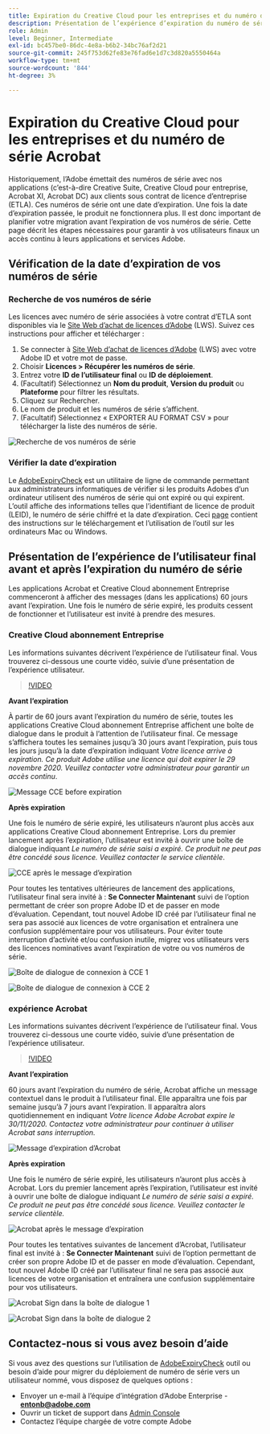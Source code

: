 ```yaml
---
title: Expiration du Creative Cloud pour les entreprises et du numéro de série Acrobat
description: Présentation de l’expérience d’expiration du numéro de série pour Creative Cloud abonnement Entreprise et Acrobat
role: Admin
level: Beginner, Intermediate
exl-id: bc457be0-86dc-4e8a-b6b2-34bc76af2d21
source-git-commit: 245f753d62fe83e76fad6e1d7c3d820a5550464a
workflow-type: tm+mt
source-wordcount: '844'
ht-degree: 3%

---
```


# Expiration du Creative Cloud pour les entreprises et du numéro de série Acrobat

Historiquement, l’Adobe émettait des numéros de série avec nos applications (c’est-à-dire Creative Suite, Creative Cloud pour entreprise, Acrobat XI, Acrobat DC) aux clients sous contrat de licence d’entreprise (ETLA). Ces numéros de série ont une date d’expiration. Une fois la date d’expiration passée, le produit ne fonctionnera plus. Il est donc important de planifier votre migration avant l’expiration de vos numéros de série. Cette page décrit les étapes nécessaires pour garantir à vos utilisateurs finaux un accès continu à leurs applications et services Adobe.

## Vérification de la date d’expiration de vos numéros de série

### Recherche de vos numéros de série

Les licences avec numéro de série associées à votre contrat d’ETLA sont disponibles via le [Site Web d’achat de licences d’Adobe](https://licensing.adobe.com/) (LWS). Suivez ces instructions pour afficher et télécharger :

1. Se connecter à [Site Web d’achat de licences d’Adobe](https://licensing.adobe.com/) (LWS) avec votre Adobe ID et votre mot de passe.
1. Choisir **Licences > Récupérer les numéros de série**.
1. Entrez votre **ID de l’utilisateur final** ou **ID de déploiement**.
1. (Facultatif) Sélectionnez un **Nom du produit**, **Version du produit** ou **Plateforme** pour filtrer les résultats.
1. Cliquez sur Rechercher.
1. Le nom de produit et les numéros de série s’affichent.
1. (Facultatif) Sélectionnez « EXPORTER AU FORMAT CSV » pour télécharger la liste des numéros de série.

![Recherche de vos numéros de série](assets/retrieveserialnumbers.png)

### Vérifier la date d’expiration

Le [AdobeExpiryCheck](https://helpx.adobe.com/enterprise/kb/volume-license-expiration-check.html) est un utilitaire de ligne de commande permettant aux administrateurs informatiques de vérifier si les produits Adobes d’un ordinateur utilisent des numéros de série qui ont expiré ou qui expirent. L’outil affiche des informations telles que l’identifiant de licence de produit (LEID), le numéro de série chiffré et la date d’expiration. Ceci [page](https://helpx.adobe.com/enterprise/kb/volume-license-expiration-check.html) contient des instructions sur le téléchargement et l’utilisation de l’outil sur les ordinateurs Mac ou Windows.

## Présentation de l’expérience de l’utilisateur final avant et après l’expiration du numéro de série

Les applications Acrobat et Creative Cloud abonnement Entreprise commenceront à afficher des messages (dans les applications) 60 jours avant l’expiration. Une fois le numéro de série expiré, les produits cessent de fonctionner et l’utilisateur est invité à prendre des mesures.

### Creative Cloud abonnement Entreprise

Les informations suivantes décrivent l’expérience de l’utilisateur final. Vous trouverez ci-dessous une courte vidéo, suivie d’une présentation de l’expérience utilisateur.

>[!VIDEO](https://video.tv.adobe.com/v/331746?hidetitle=true)

**Avant l’expiration**

À partir de 60 jours avant l’expiration du numéro de série, toutes les applications Creative Cloud abonnement Entreprise affichent une boîte de dialogue dans le produit à l’attention de l’utilisateur final. Ce message s’affichera toutes les semaines jusqu’à 30 jours avant l’expiration, puis tous les jours jusqu’à la date d’expiration indiquant *Votre licence arrive à expiration. Ce produit Adobe utilise une licence qui doit expirer le 29 novembre 2020. Veuillez contacter votre administrateur pour garantir un accès continu*.

![Message CCE before expiration](assets/cceexpiring.png)

**Après expiration**

Une fois le numéro de série expiré, les utilisateurs n’auront plus accès aux applications Creative Cloud abonnement Entreprise. Lors du premier lancement après l’expiration, l’utilisateur est invité à ouvrir une boîte de dialogue indiquant *Le numéro de série saisi a expiré. Ce produit ne peut pas être concédé sous licence. Veuillez contacter le service clientèle*.

![CCE après le message d’expiration](assets/cceafterexpire.png)

Pour toutes les tentatives ultérieures de lancement des applications, l’utilisateur final sera invité à : **Se Connecter Maintenant** suivi de l’option permettant de créer son propre Adobe ID et de passer en mode d’évaluation. Cependant, tout nouvel Adobe ID créé par l’utilisateur final ne sera pas associé aux licences de votre organisation et entraînera une confusion supplémentaire pour vos utilisateurs. Pour éviter toute interruption d’activité et/ou confusion inutile, migrez vos utilisateurs vers des licences nominatives avant l’expiration de votre ou vos numéros de série.

![Boîte de dialogue de connexion à CCE 1](assets/ccesignin1.png)

![Boîte de dialogue de connexion à CCE 2](assets/ccesignin2.png)

### expérience Acrobat

Les informations suivantes décrivent l’expérience de l’utilisateur final. Vous trouverez ci-dessous une courte vidéo, suivie d’une présentation de l’expérience utilisateur.

>[!VIDEO](https://video.tv.adobe.com/v/331749?hidetitle=true)


**Avant l’expiration**

60 jours avant l’expiration du numéro de série, Acrobat affiche un message contextuel dans le produit à l’utilisateur final. Elle apparaîtra une fois par semaine jusqu’à 7 jours avant l’expiration. Il apparaîtra alors quotidiennement en indiquant *Votre licence Adobe Acrobat expire le 30/11/2020. Contactez votre administrateur pour continuer à utiliser Acrobat sans interruption.*

![Message d’expiration d’Acrobat](assets/acrobatexpiring.png)

**Après expiration**

Une fois le numéro de série expiré, les utilisateurs n’auront plus accès à Acrobat. Lors du premier lancement après l’expiration, l’utilisateur est invité à ouvrir une boîte de dialogue indiquant *Le numéro de série saisi a expiré. Ce produit ne peut pas être concédé sous licence. Veuillez contacter le service clientèle.*

![Acrobat après le message d’expiration](assets/acrobatafterexpire.png)

Pour toutes les tentatives suivantes de lancement d’Acrobat, l’utilisateur final est invité à : **Se Connecter Maintenant** suivi de l’option permettant de créer son propre Adobe ID et de passer en mode d’évaluation. Cependant, tout nouvel Adobe ID créé par l’utilisateur final ne sera pas associé aux licences de votre organisation et entraînera une confusion supplémentaire pour vos utilisateurs.

![Acrobat Sign dans la boîte de dialogue 1](assets/acrobatsignin1.png)

![Acrobat Sign dans la boîte de dialogue 2](assets/acrobatsignin2.png)

## Contactez-nous si vous avez besoin d’aide

Si vous avez des questions sur l’utilisation de [AdobeExpiryCheck](https://helpx.adobe.com/enterprise/kb/volume-license-expiration-check.html) outil ou besoin d’aide pour migrer du déploiement de numéro de série vers un utilisateur nommé, vous disposez de quelques options :
* Envoyer un e-mail à l’équipe d’intégration d’Adobe Enterprise - **entonb@adobe.com**
* Ouvrir un ticket de support dans [Admin Console](https://adminconsole.adobe.com/support)
* Contactez l’équipe chargée de votre compte Adobe
